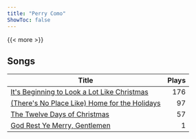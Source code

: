 ```yaml
---
title: "Perry Como"
ShowToc: false
---
```


{{< more >}}

## Songs
Title | Plays 
----- | -----: 
[It's Beginning to Look a Lot Like Christmas](/songs/its-beginning-to-look-a-lot-like-christmas) | 176
[(There's No Place Like) Home for the Holidays](/songs/theres-no-place-like-home-for-the-holidays) | 97
[The Twelve Days of Christmas](/songs/the-twelve-days-of-christmas) | 57
[God Rest Ye Merry, Gentlemen](/songs/god-rest-ye-merry-gentlemen) | 1

